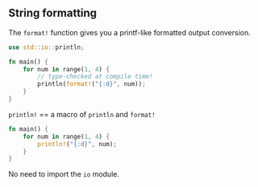 ## String formatting

The `format!` function gives you a printf-like formatted output conversion.

```rust
use std::io::println;

fn main() {
    for num in range(1, 4) {
        // type-checked at compile time!
        println(format!("{:d}", num));
    }
}
```

`println!` == a macro of `println` and `format!`

```rust
fn main() {
    for num in range(1, 4) {
        println!("{:d}", num);
    }
}
```

No need to import the `io` module.
